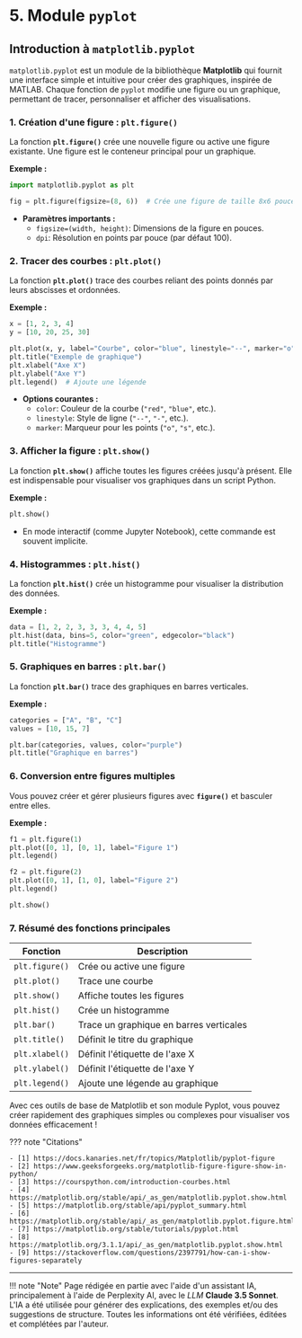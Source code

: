 # 5. Module `pyplot`

## Introduction à `matplotlib.pyplot`

`matplotlib.pyplot` est un module de la bibliothèque **Matplotlib** qui fournit une interface simple et intuitive pour
créer des graphiques, inspirée de MATLAB. Chaque fonction de `pyplot` modifie une figure ou un graphique, permettant de
tracer, personnaliser et afficher des visualisations.


### 1. Création d'une figure : `plt.figure()`

La fonction **`plt.figure()`** crée une nouvelle figure ou active une figure existante. Une figure est le conteneur
principal pour un graphique.

**Exemple :**

```python
import matplotlib.pyplot as plt

fig = plt.figure(figsize=(8, 6))  # Crée une figure de taille 8x6 pouces
```

- **Paramètres importants :**
    - `figsize=(width, height)`: Dimensions de la figure en pouces.
    - `dpi`: Résolution en points par pouce (par défaut 100).


### 2. Tracer des courbes : `plt.plot()`

La fonction **`plt.plot()`** trace des courbes reliant des points donnés par leurs abscisses et ordonnées.

**Exemple :**

```python
x = [1, 2, 3, 4]
y = [10, 20, 25, 30]

plt.plot(x, y, label="Courbe", color="blue", linestyle="--", marker="o")
plt.title("Exemple de graphique")
plt.xlabel("Axe X")
plt.ylabel("Axe Y")
plt.legend()  # Ajoute une légende
```

- **Options courantes :**
    - `color`: Couleur de la courbe (`"red"`, `"blue"`, etc.).
    - `linestyle`: Style de ligne (`"--"`, `"-"`, etc.).
    - `marker`: Marqueur pour les points (`"o"`, `"s"`, etc.).


### 3. Afficher la figure : `plt.show()`

La fonction **`plt.show()`** affiche toutes les figures créées jusqu'à présent. Elle est indispensable pour visualiser
vos graphiques dans un script Python.

**Exemple :**

```python
plt.show()
```

- En mode interactif (comme Jupyter Notebook), cette commande est souvent implicite.


### 4. Histogrammes : `plt.hist()`

La fonction **`plt.hist()`** crée un histogramme pour visualiser la distribution des données.

**Exemple :**

```python
data = [1, 2, 2, 3, 3, 3, 4, 4, 5]
plt.hist(data, bins=5, color="green", edgecolor="black")
plt.title("Histogramme")
```


### 5. Graphiques en barres : `plt.bar()`

La fonction **`plt.bar()`** trace des graphiques en barres verticales.

**Exemple :**

```python
categories = ["A", "B", "C"]
values = [10, 15, 7]

plt.bar(categories, values, color="purple")
plt.title("Graphique en barres")
```

### 6. Conversion entre figures multiples

Vous pouvez créer et gérer plusieurs figures avec **`figure()`** et basculer entre elles.

**Exemple :**

```python
f1 = plt.figure(1)
plt.plot([0, 1], [0, 1], label="Figure 1")
plt.legend()

f2 = plt.figure(2)
plt.plot([0, 1], [1, 0], label="Figure 2")
plt.legend()

plt.show()
```


### 7. Résumé des fonctions principales

| Fonction       | Description                             |
|----------------|-----------------------------------------|
| `plt.figure()` | Crée ou active une figure               |
| `plt.plot()`   | Trace une courbe                        |
| `plt.show()`   | Affiche toutes les figures              |
| `plt.hist()`   | Crée un histogramme                     |
| `plt.bar()`    | Trace un graphique en barres verticales |
| `plt.title()`  | Définit le titre du graphique           |
| `plt.xlabel()` | Définit l'étiquette de l'axe X          |
| `plt.ylabel()` | Définit l'étiquette de l'axe Y          |
| `plt.legend()` | Ajoute une légende au graphique         |


Avec ces outils de base de Matplotlib et son module Pyplot, vous pouvez créer rapidement des graphiques simples ou
complexes pour visualiser vos données efficacement !

??? note "Citations"

    - [1] https://docs.kanaries.net/fr/topics/Matplotlib/pyplot-figure
    - [2] https://www.geeksforgeeks.org/matplotlib-figure-figure-show-in-python/
    - [3] https://courspython.com/introduction-courbes.html
    - [4] https://matplotlib.org/stable/api/_as_gen/matplotlib.pyplot.show.html
    - [5] https://matplotlib.org/stable/api/pyplot_summary.html
    - [6] https://matplotlib.org/stable/api/_as_gen/matplotlib.pyplot.figure.html
    - [7] https://matplotlib.org/stable/tutorials/pyplot.html
    - [8] https://matplotlib.org/3.1.1/api/_as_gen/matplotlib.pyplot.show.html
    - [9] https://stackoverflow.com/questions/2397791/how-can-i-show-figures-separately

-------

!!! note "Note"
    Page rédigée en partie avec l'aide d'un assistant IA, principalement à l'aide de Perplexity AI, avec le *LLM*
    **Claude 3.5 Sonnet**. L'IA a été utilisée pour générer des explications, des exemples et/ou des suggestions de
    structure. Toutes les informations ont été vérifiées, éditées et complétées par l'auteur.